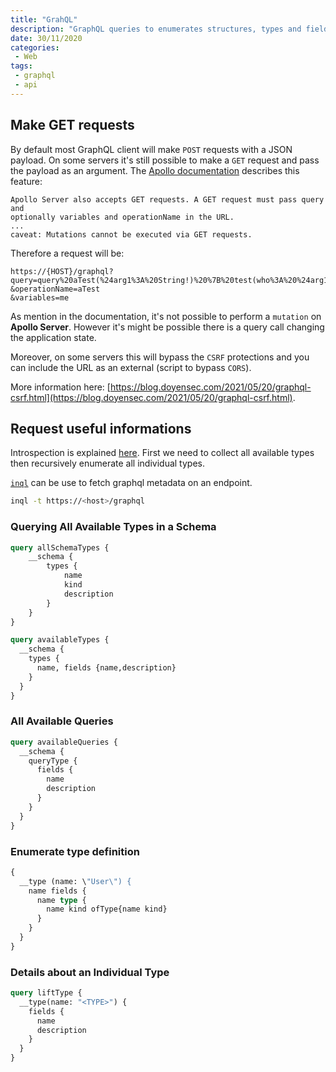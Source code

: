 ```yaml
---
title: "GrahQL"
description: "GraphQL queries to enumerates structures, types and fields."
date: 30/11/2020
categories:
 - Web
tags:
 - graphql
 - api
---
```



## Make GET requests

By default most GraphQL client will make `POST` requests with a JSON payload. On
some servers it's still possible to make a `GET` request and pass the payload
as an argument. The [Apollo documentation](https://www.apollographql.com/docs/apollo-server/requests/#get-requests)
describes this feature:

    Apollo Server also accepts GET requests. A GET request must pass query and
    optionally variables and operationName in the URL.
    ...
    caveat: Mutations cannot be executed via GET requests.

Therefore a request will be:

```http
https://{HOST}/graphql?
query=query%20aTest(%24arg1%3A%20String!)%20%7B%20test(who%3A%20%24arg1)%20%7D
&operationName=aTest
&variables=me
```

As mention in the documentation, it's not possible to perform a `mutation` on
**Apollo Server**. However it's might be possible there is a query call changing
the application state.

Moreover, on some servers this will bypass the `CSRF` protections and you can
include the URL as an external (script to bypass `CORS`).


More information here: [https://blog.doyensec.com/2021/05/20/graphql-csrf.html](https://blog.doyensec.com/2021/05/20/graphql-csrf.html).


## Request useful informations

Introspection is explained [here](https://graphql.org/learn/introspection/).
First we need to collect all available types then recursively enumerate all
individual types.

[`inql`](https://github.com/doyensec/inql) can be use to fetch graphql metadata
on an endpoint.

```bash
inql -t https://<host>/graphql
```


### Querying All Available Types in a Schema

```graphql
query allSchemaTypes {
    __schema {
        types {
            name
            kind
            description
        }
    }
}
```

```graphql
query availableTypes {
  __schema {
    types {
      name, fields {name,description}
    }
  }
}
```

### All Available Queries

```graphql
query availableQueries {
  __schema {
    queryType {
      fields {
        name
        description
      }
    }
  }
}
```

### Enumerate type definition

```graphql
{
  __type (name: \"User\") {
    name fields {
      name type {
        name kind ofType{name kind}
      }
    }
  }
}
```

### Details about an Individual Type

```graphql
query liftType {
  __type(name: "<TYPE>") {
    fields {
      name
      description
    }
  }
}
```
